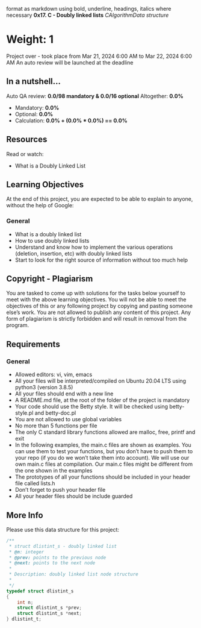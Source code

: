 format as markdown using bold, underline, headings, italics where necessary
**0x17. C - Doubly linked lists**
*CAlgorithmData structure*

# Weight: 1
Project over - took place from Mar 21, 2024 6:00 AM to Mar 22, 2024 6:00 AM
An auto review will be launched at the deadline

## In a nutshell…

Auto QA review: **0.0/98 mandatory & 0.0/16 optional**
Altogether:  **0.0%**
- Mandatory: **0.0%**
- Optional: **0.0%**
- Calculation:  **0.0% + (0.0% * 0.0%)  == 0.0%**

## Resources

Read or watch:

- What is a Doubly Linked List

## Learning Objectives

At the end of this project, you are expected to be able to explain to anyone, without the help of Google:
### General

- What is a doubly linked list
- How to use doubly linked lists
- Understand and know how to implement the various operations (deletion, insertion, etc) with doubly linked lists
- Start to look for the right source of information without too much help

## Copyright - Plagiarism

You are tasked to come up with solutions for the tasks below yourself to meet with the above learning objectives.
You will not be able to meet the objectives of this or any following project by copying and pasting someone else’s work.
You are not allowed to publish any content of this project.
Any form of plagiarism is strictly forbidden and will result in removal from the program.

## Requirements
### General

- Allowed editors: vi, vim, emacs
- All your files will be interpreted/compiled on Ubuntu 20.04 LTS using python3 (version 3.8.5)
- All your files should end with a new line
- A README.md file, at the root of the folder of the project is mandatory
- Your code should use the Betty style. It will be checked using betty-style.pl and betty-doc.pl
- You are not allowed to use global variables
- No more than 5 functions per file
- The only C standard library functions allowed are malloc, free, printf and exit
- In the following examples, the main.c files are shown as examples. You can use them to test your functions, but you don’t have to push them to your repo (if you do we won’t take them into account). We will use our own main.c files at compilation. Our main.c files might be different from the one shown in the examples
- The prototypes of all your functions should be included in your header file called lists.h
- Don’t forget to push your header file
- All your header files should be include guarded

## More Info

Please use this data structure for this project:

```c
/**
 * struct dlistint_s - doubly linked list
 * @n: integer
 * @prev: points to the previous node
 * @next: points to the next node
 *
 * Description: doubly linked list node structure
 * 
 */
typedef struct dlistint_s
{
    int n;
    struct dlistint_s *prev;
    struct dlistint_s *next;
} dlistint_t;
```